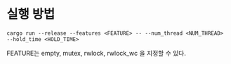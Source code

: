 # 실행 방법

`cargo run --release --features <FEATURE> -- --num_thread <NUM_THREAD> --hold_time <HOLD_TIME>`

FEATURE는 empty, mutex, rwlock, rwlock_wc 을 지정할 수 있다.

